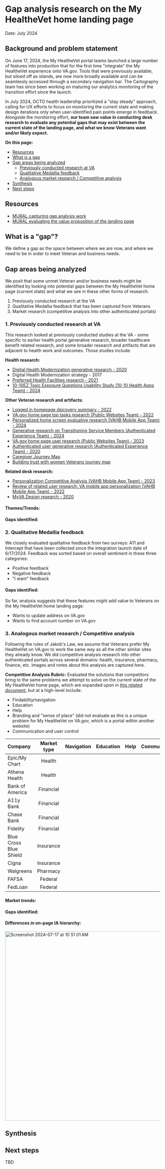 # Gap analysis research on the My HealtheVet home landing page
Date: July 2024

## Background and problem statement
On June 17, 2024, the My HealtheVet portal teams launched a large number of features into production that for the first time "integrate" the My HealtheVet experience onto VA.gov. Tools that were previously available, but siloed off as islands, are now more broadly available and can be seamlessly accessed through a secondary navigation bar. The Cartography team has since been working on maturing our analytics monitoring of the transition effort since the launch.

In July 2024, OCTO health leadership prioritized a "stay steady" approach, calling for UX efforts to focus on monitoring the current state and making design iterations only when user-identified pain points emerge in feedback. Alongside the monitoring effort, **our team saw value in conducting desk research to evaluate any potential gaps that may exist between the current state of the landing page, and what we know Veterans want and/or likely expect.** 

**On this page:**
- [Resources](#resources)
- [What is a gap](#gap)
- [Gap areas being analyzed](#gaps-analyzed)
  - [Previously conducted research at VA](#va-research)
  - [Qualitative Medallia feedback](#medallia)
  - [Analogous market research / Competitive analysis](#competitive-analysis)
- [Synthesis](#synthesis)
- [Next steps](#next-steps)

## <a name="resources"></a>Resources<br>
* [MURAL capturing gap analysis work](https://app.mural.co/t/departmentofveteransaffairs9999/m/departmentofveteransaffairs9999/1720032090287/45ea8c3a6b9565d9fc9153ef904439297f8e5849?sender=uf94a77a19aaf687331c09367)
* [MURAL evaluating the value proposition of the landing page](https://app.mural.co/t/departmentofveteransaffairs9999/m/departmentofveteransaffairs9999/1720626651406/8ca7814644add1eb1ccc71085af34de249f35ded?sender=uf94a77a19aaf687331c09367) 

## <a name="gap"></a>What is a "gap"?<br>
We define a gap as the space between where we are now, and where we need to be in order to meet Veteran and business needs. 

## <a name="gaps-analyzed"></a>Gap areas being analyzed<br>
We posit that some unmet Veteran and/or business needs might be identified by looking into potential gaps between the My HealtheVet home page (current state) and what we see in these other forms of research:  
1. Previously conducted research at the VA
2. Qualitative Medallia feedback that has been captured from Veterans
3. Market research (competitive analysis into other authenticated portals)

### <a name="va-research"></a>1. Previously conducted research at VA<br>
This research looked at previously conducted studies at the VA - some specific to earlier health portal generative research, broader healthcare benefit related research, and some broader research and artifacts that are adjacent to health work and outcomes. Those studies include:

**Health research:**
* [Digital Health Modernization generative research - 2020](https://app.mural.co/t/departmentofveteransaffairs9999/m/departmentofveteransaffairs9999/1607438166231/034610fe4b845af0212aedcd5868db72e8ee48c8?sender=ua13e567cb5c4221acaa14949)
* Digital Health Modernization strategy - 2017
* [Preferred Health Facilities research - 2021](https://github.com/department-of-veterans-affairs/va.gov-team/blob/master/products/health-care/appointments/va-online-scheduling/research/2021-05-facilities-personalization-research/preferred-health-facilities-research-report.pdf)
* [10-10EZ Toxic Exposure Questions Usability Study (10-10 Health Apps Team) - 2024](https://github.com/department-of-veterans-affairs/va.gov-team/blob/master/products/health-care/application/va-application/research/2024-04-ToxicExposure-UsabilityStudy/research-findings.md)

**Other Veteran research and artifacts:**
* [Logged in homepage dsicovery summary - 2022]([url](https://github.com/department-of-veterans-affairs/va.gov-team/blob/master/products/identity-personalization/my-va/2.0-redesign/discovery-and-research/discovery-summary.md#people-want-a-task-based-logged-in-homepage-tailored-to-them))
* [VA.gov home page top tasks research (Public Websites Team) - 2022](https://github.com/department-of-veterans-affairs/va.gov-team/tree/master/products/public-websites/research)
* [Personalized home screen evaluative research (VAHB Mobile App Team) - 2024](https://github.com/department-of-veterans-affairs/va.gov-team/blob/master/products/va-mobile-app/ux-research/personalized-homescreen/2024-04%20Personalized%20Home%20Screen%20-%20evaluative%20research/personalized%20home%20screen%20-%20findings.md)
* [Generative research on Transitioning Service Members (Authenticated Experience Team) - 2024](https://github.com/department-of-veterans-affairs/va.gov-team/blob/master/products/identity-personalization/onboarding/discovery-research/research-review.md#we-identified-things-that-would-foster-a-sense-of-trust-and-make-an-onboarding-experience-useful-if-we-want-to-pursue-it)
* [VA.gov home page user research (Public Websites Team) - 2023](https://github.com/department-of-veterans-affairs/va.gov-team/blob/master/products/identity-personalization/my-va/2.0-redesign/discovery-and-research/previous-research-review.md)
* [Authenticated user generative research (Authenticated Experience Team) - 2020](https://github.com/department-of-veterans-affairs/va.gov-team/blob/master/products/identity-personalization/my-va/2.0-redesign/discovery-and-research/user-research/findings-summary.md)
* [Caregiver Journey Map](https://github.com/department-of-veterans-affairs/va.gov-team/blob/ab4809450af08fbe0ad41f1d7fc44ae5a959d752/platform/design/va-product-journey-maps/Caregiver-Journey-Map.pdf)
* [Building trust with women Veterans journey map
](https://github.com/department-of-veterans-affairs/va.gov-team/blob/ab4809450af08fbe0ad41f1d7fc44ae5a959d752/platform/design/va-product-journey-maps/Building%20Trust%20with%20Women%20Veterans%20Journey%20Map.pdf)

**Related desk research:**
* [Personalization Competitive Analysis (VAHB Mobile App Team) - 2023](https://github.com/department-of-veterans-affairs/va.gov-team/blob/master/products/va-mobile-app/features/design-personalization/discovery/research/personalization-comparative-analysis-2023.md)
* [Review of related user research: VA mobile app personalization (VAHB Mobile App Team) - 2022](about:blank)
* [MyVA Design research - 2020](https://github.com/department-of-veterans-affairs/va.gov-team/blob/d70bc22ef0c0bcdcaea61e36c6adedf9fd50595c/products/identity-personalization/my-va/2.0-redesign/My%20VA%20redesign%20-%20UX%20research%20and%20design%20hub.md)

#### Themes/Trends: 

#### Gaps identified: 


### <a name="medallia"></a>2. Qualitative Medallia feedback<br>
We closely evaluated qualitative feedback from two surveys: A11 and Intercept that have been collected since the integration launch date of 6/17/2024. Feedback was sorted based on overall sentiment in these three categories: 
* Positive feedback
* Negative feedback 
* "I want" feedback

#### Gaps identified:
So far, analysis suggests that these features might add value to Veterans on the My HealtheVet home landing page:
* Wants to update address on VA.gov
* Wants to find account number on VA.gov 

### <a name="competitive-analysis"></a>3. Analogous market research / Competitive analysis<br>
Following the rules of Jakob's Law, we assume that Veterans prefer My HealtheVet on VA.gov to work the same way as all the other similar sites they already know. We did competitive analysis research into other authenticated portals across several domains: health, insurance, pharmacy, finance, etc. Images and notes about this analysis are captured here. 

**Competitive Analysis Rubric:** 
Evaluated the solutions that competitors bring to the same problems we attempt to solve on the current state of the My HealtheVet home page, which are expanded upon in [this related document](), but at a high-level include: 
* Findability/navigation
* Education
* Help
* Branding and "sense of place" (did not evaluate as this is a unique problem for My HealtheVet on VA.gov, which is a portal within another website)
* Communication and user control

| Company | Market type | Navigation | Education | Help | Communication | User control | Other |
|:------|:-----:|:------|:------|:------|:--------|:------|:------|
| Epic/My Chart | Health | | | | | | |
| Athena Health | Health | | | | | | |
| Bank of America | Financial | | | | | | |
| A11y Bank | Financial | | | | | | |
| Chase Bank | Financial | | | | | | |
| Fidelity | Financial | | | | | | |
| Blue Cross Blue Shield | Insurance | | | | | | |
| Cigna | Insurance | | | | | | |
| Walgreens | Pharmacy | | | | | | |
| FAFSA | Federal | | | | | | |
| FedLoan | Federal | | | | | | |

#### Market trends:


#### Gaps identified:


#### Differences in on-page IA hierarchy:

<img width="615" alt="Screenshot 2024-07-17 at 10 51 01 AM" src="https://github.com/user-attachments/assets/7db134ea-c06c-415c-be89-2a9230ab001c">

## <a name="synthesis"></a>Synthesis<br>

## <a name="next-steps"></a>Next steps<br>
TBD



